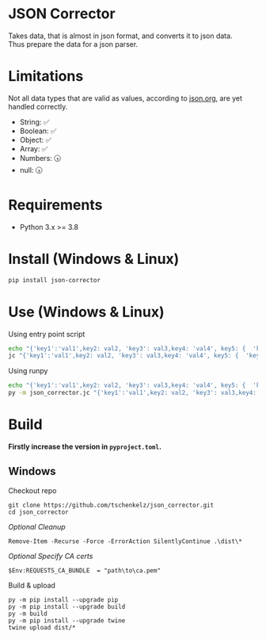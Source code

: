 # JSON Corrector

Takes data, that is almost in json format, and converts it to json data. <br>
Thus prepare the data for a json parser.

# Limitations
Not all data types that are valid as values, according to [json.org](https://www.json.org/json-en.html), are yet handled correctly.
* String: :white_check_mark:
* Boolean: :white_check_mark:
* Object: :white_check_mark:
* Array: :white_check_mark:
* Numbers: :clock430:
* null: :clock430:

# Requirements

* Python 3.x >= 3.8

# Install (Windows & Linux)

```bash
pip install json-corrector
```

# Use (Windows & Linux)
Using entry point script
```bash
echo "{'key1':'val1',key2: val2, 'key3': val3,key4: 'val4', key5: {  'key6': val6  },key7: 'val7: val7,val7'}" | jc
jc "{'key1':'val1',key2: val2, 'key3': val3,key4: 'val4', key5: {  'key6': val6  },key7: 'val7: val7,val7'}"
```
Using runpy
```bash
echo "{'key1':'val1',key2: val2, 'key3': val3,key4: 'val4', key5: {  'key6': val6  },key7: 'val7: val7,val7'}" | py -m json_corrector.jc
py -m json_corrector.jc "{'key1':'val1',key2: val2, 'key3': val3,key4: 'val4', key5: {  'key6': val6  },key7: 'val7: val7,val7'}"
```

# Build
**Firstly increase the version in `pyproject.toml`.**
## Windows
Checkout repo
```pwsh
git clone https://github.com/tschenkelz/json_corrector.git
cd json_corrector
```

*Optional Cleanup*
```pwsh
Remove-Item -Recurse -Force -ErrorAction SilentlyContinue .\dist\*
```

*Optional Specify CA certs*
```pwsh
$Env:REQUESTS_CA_BUNDLE  = "path\to\ca.pem"
```

Build & upload
```pwsh
py -m pip install --upgrade pip
py -m pip install --upgrade build
py -m build
py -m pip install --upgrade twine
twine upload dist/*
```
